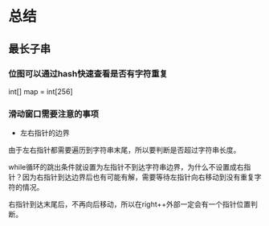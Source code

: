 # 总结

## 最长子串

### 位图可以通过hash快速查看是否有字符重复
int[] map = int[256]

### 滑动窗口需要注意的事项

+ 左右指针的边界
    
由于左右指针都需要遍历到字符串末尾，所以要判断是否超过字符串长度。

while循环的跳出条件就设置为左指针不到达字符串边界，为什么不设置成右指针？因为右指针到达边界后也有可能有解，需要等待左指针向右移动到没有重复字符的情况。

右指针到达末尾后，不再向后移动，所以在right++外部一定会有一个指针位置判断。

